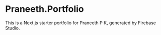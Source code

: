 # Praneeth.Portfolio

This is a Next.js starter portfolio for Praneeth P K, generated by Firebase Studio.
